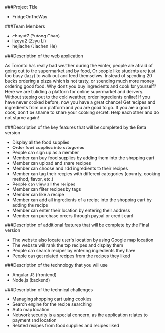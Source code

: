 ###Project Title
- FridgeOnTheWay

###Team Members
- chuyut7 (Yutong Chen)
- lizeyu2 (Zeyu Li)
- hejiache (Jiachen He)

###Description of the web application

As Toronto has really bad weather during the winter, people are afraid of going out to the supermarket and by food,
Or people like students are just too busy (lazy) to walk out and feed themselves.
Instead of spending 20 bucks ordering a pizza which is not tasty,
or spending much more money ordering good food.
Why don't you buy ingredients and cook for yourself?
Here we are buliding a platform for online supermarket and delivery.
Without steping out to the cold weather, order ingredients online!
If you have never cooked before, now you have a great chance!
Get recipes and ingredients from our platform and you are good to go.
If you are a good cook, don't be shame to share your cooking secret.
Help each other and do not starve again!

###Description of the key features that will be completed by the Beta version
- Display all the food supplies
- Order food supplies into categories
- People can sign up as a member
- Member can buy food supplies by adding them into the shopping cart
- Member can upload and share recipes
- Member can choose and add ingredients to their recipes
- Member can tag their recpies with different categories (counrty, cooking method, flavor, etc.)
- People can view all the recipes
- Member can fliter recipes by tags
- Member can like a recipe
- Member can add all ingredients of a recipe into the shopping cart by adding the recipe
- Member can enter their location by entering their address
- Member can purchase orders through paypal or credit card

###Description of additional features that will be complete by the Final version
- The website also locate user's location by using Google map location
- The website will rank the top recipes and display them
- People can search recipes by entering ingredients they have
- People can get related recipes from the recipes they liked

###Description of the technology that you will use
- Angular JS (frontend)
- Node.js (backend)

###Description of the technical challenges
- Managing shopping cart using cookies
- Search engine for the recipe searching
- Auto map location
- Network security is a special concern, as the application relates to payment and location
- Related recipes from food supplies and recipes liked

